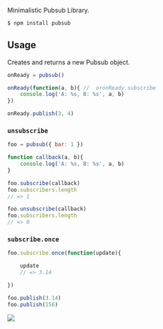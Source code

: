 Minimalistic Pubsub Library.

```bash
$ npm install pubsub
```

## Usage

Creates and returns a new Pubsub object.

```js
onReady = pubsub()

onReady(function(a, b){ //  oronReady.subscribe
    console.log('A: %s, B: %s', a, b)
})

onReady.publish(3, 4)
```

### `unsubscribe`

```js
foo = pubsub({ bar: 1 })

function callback(a, b){
    console.log('A: %s, B: %s', a, b)
}

foo.subscribe(callback)
foo.subscribers.length
// => 1

foo.unsubscribe(callback)
foo.subscribers.length
// => 0
```

### `subscribe.once`

```js
foo.subscribe.once(function(update){

    update
    // => 3.14

})

foo.publish(3.14)
foo.publish(156)

```

![](http://distilleryimage9.s3.amazonaws.com/1c773a1e85a011e2bd8822000a9d0df8_6.jpg)
